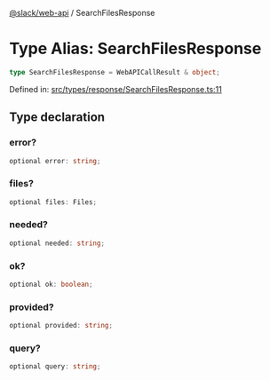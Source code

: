 [@slack/web-api](../index.md) / SearchFilesResponse

# Type Alias: SearchFilesResponse

```ts
type SearchFilesResponse = WebAPICallResult & object;
```

Defined in: [src/types/response/SearchFilesResponse.ts:11](https://github.com/slackapi/node-slack-sdk/blob/main/packages/web-api/src/types/response/SearchFilesResponse.ts#L11)

## Type declaration

### error?

```ts
optional error: string;
```

### files?

```ts
optional files: Files;
```

### needed?

```ts
optional needed: string;
```

### ok?

```ts
optional ok: boolean;
```

### provided?

```ts
optional provided: string;
```

### query?

```ts
optional query: string;
```
